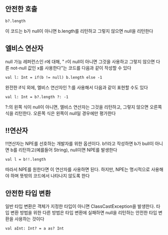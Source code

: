 ## 안전한 호출
```
b?.length
```
이 코드는 b가 null이 아니면 b.length를 리턴하고 그렇지 않으면 null을 리턴한다
## 엘비스 연산자
null 가능 레퍼런스인 r에 대해, " r이 null이 아니면 그것을 사용하고 그렇지 않으면 다른 not-null 값인 x를 사용한다"는 코드를 다음과 같이 작성할 수 있다
```
val l: Int = if(b != null) b.length else -1
```
완전한 if식 외에, 엘비스 연산자인 ?:를 사용해서 다음과 같이 표현할 수도 있다
```
val l: Int = b?.length ?: -1
```
?:의 왼쪽 식이 null이 아니면, 엘비스 연산자는 그것을 리턴하고, 그렇지 않으면 오른쪽 식을 리턴한다. 오른쪽 식은 왼쪽이 null일 경우에만 평가한다
## !!연산자
!!연산자는 NPE를 선호하는 개발자를 위한 옵션이다. b!!라고 작성하면 b가 bull이 아니면 b를 리턴하고(예를들어 String), null이면 NPE를 발생한다
```
val l = b!!.length
```
따라서 NPE를 원한다면 이 연산자를 사용하면 된다. 하지만, NPE는 명시적으로 사용해야 하며 뜻밖의 코드에서 나타나지 않도록 한다
## 안전한 타입 변환
일반 타입 변환은 객체가 지정한 타입이 아니면 ClassCastException을 발생한다. 타입 변환 방법을 위한 다른 방법은 타입 변환에 실패하면 null을 리턴하는 안전한 타입 변환을 사용하는 것이다
```
val aInt: Int? = a as? Int
```
